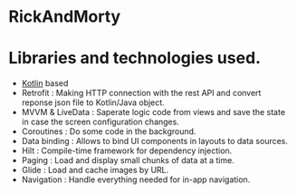 # RickAndMorty
















# Libraries and technologies used.
- [Kotlin](https://kotlinlang.org/) based 
- Retrofit : Making HTTP connection with the rest API and convert reponse json file to Kotlin/Java object.
- MVVM & LiveData : Saperate logic code from views and save the state in case the screen configuration changes.
- Coroutines : Do some code in the background.
- Data binding : Allows to bind UI components in layouts to data sources.
- Hilt : Compile-time framework for dependency injection.
- Paging : Load and display small chunks of data at a time.
- Glide : Load and cache images by URL.
- Navigation : Handle everything needed for in-app navigation.
